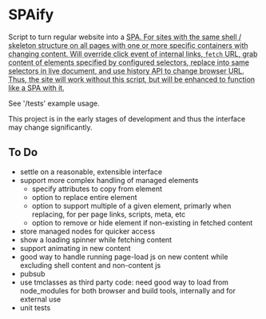SPAify
======

Script to turn regular website into a <abbr title="single page application">SPA</sbbr>.  For sites with the same shell / skeleton structure on all pages with one or more specific containers with changing content.  Will override click event of internal links, `fetch` URL, grab content of elements specified by configured selectors, replace into same selectors in live document, and use history API to change browser URL.  Thus, the site will work without this script, but will be enhanced to function like a SPA with it.

See '/tests' example usage.

This project is in the early stages of development and thus the interface may change significantly.

To Do
-----

- settle on a reasonable, extensible interface
- support more complex handling of managed elements
	- specify attributes to copy from element
	- option to replace entire element
	- option to support multiple of a given element, primarly when replacing, for per page links, scripts, meta, etc
	- option to remove or hide element if non-existing in fetched content
- store managed nodes for quicker access
- show a loading spinner while fetching content
- support animating in new content
- good way to handle running page-load js on new content while excluding shell content and non-content js
- pubsub
- use tmclasses as third party code: need good way to load from node_modules for both browser and build tools, internally and for external use
- unit tests
